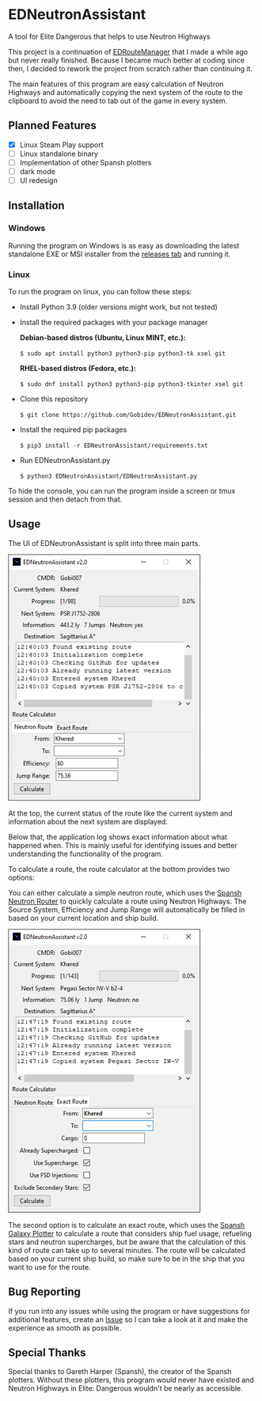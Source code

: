 # EDNeutronAssistant
A tool for Elite Dangerous that helps to use Neutron Highways

This project is a continuation of [EDRouteManager](https://github.com/Gobidev/EDRouteManager) that I made a while ago
but never really finished. Because I became much better at coding 
since then, I decided to rework the project from scratch rather than continuing it.

The main features of this program are easy calculation of Neutron Highways and automatically copying the next system of
the route to the clipboard to avoid the need to tab out of the game in every system.

## Planned Features
- [x] Linux Steam Play support
- [ ] Linux standalone binary
- [ ] Implementation of other Spansh plotters
- [ ] dark mode
- [ ] UI redesign

## Installation

### Windows
Running the program on Windows is as easy as downloading the latest standalone EXE or MSI installer from the
[releases tab](https://github.com/Gobidev/EDNeutronAssistant/releases/) and running it.

### Linux
To run the program on linux, you can follow these steps:

- Install Python 3.9 (older versions might work, but not tested)
- Install the required packages with your package manager

    **Debian-based distros (Ubuntu, Linux MINT, etc.):**

    `$ sudo apt install python3 python3-pip python3-tk xsel git`

    **RHEL-based distros (Fedora, etc.):**

    `$ sudo dnf install python3 python3-pip python3-tkinter xsel git`

- Clone this repository

    `$ git clone https://github.com/Gobidev/EDNeutronAssistant.git`

- Install the required pip packages

    `$ pip3 install -r EDNeutronAssistant/requirements.txt`

- Run EDNeutronAssistant.py

    `$ python3 EDNeutronAssistant/EDNeutronAssistant.py`

To hide the console, you can run the program inside a screen or tmux session and then detach from that. 

## Usage
The UI of EDNeutronAssistant is split into three main parts.

![alt_text](https://github.com/Gobidev/EDNeutronAssistant/raw/main/screenshots/screenshot_simple_route.png)

At the top, the current status of the route like the current system and information about the next system are displayed.

Below that, the application log shows exact information about what happened when. This is mainly useful for identifying
issues and better understanding the functionality of the program.

To calculate a route, the route calculator at the bottom provides two options:

You can either calculate a simple neutron route, which uses the 
[Spansh Neutron Router](https://www.spansh.co.uk/plotter) to quickly calculate a route using Neutron Highways. The Source
System, Efficiency and Jump Range will automatically be filled in based on your current location and ship build.

![alt_text](https://github.com/Gobidev/EDNeutronAssistant/raw/main/screenshots/screenshot_exact_route.png)

The second option is to calculate an exact route, which uses the [Spansh Galaxy Plotter](https://www.spansh.co.uk/exact-plotter)
to calculate a route that considers ship fuel usage, refueling stars and neutron supercharges, but be aware that the calculation
of this kind of route can take up to several minutes. The route will be calculated
based on your current ship build, so make sure to be in the ship that you want to use for the route.

## Bug Reporting
If you run into any issues while using the program or have suggestions for additional features, create an
[Issue](https://github.com/Gobidev/EDNeutronAssistant/issues) so I can take a look at it and make the experience as smooth
as possible.

## Special Thanks
Special thanks to Gareth Harper (Spansh), the creator of the Spansh plotters. Without these plotters, this program would never have
existed and Neutron Highways in Elite: Dangerous wouldn't be nearly as accessible.